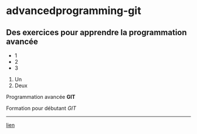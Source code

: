 # advancedprogramming-git

## Des exercices pour apprendre la programmation avancée

+ 1
+ 2
+ 3

1. Un
2. Deux 

Programmation avancée **GIT**

Formation pour débutant *GIT*

---


[lien](http://google.fr)